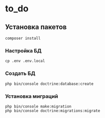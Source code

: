 # to_do

## Установка пакетов
```
composer install
```

### Настройка БД
```
cp .env .env.local
```

### Создать БД
```
php bin/console doctrine:database:create
```

### Установка миграций
```
php bin/console make:migration
php bin/console doctrine:migrations:migrate
```

